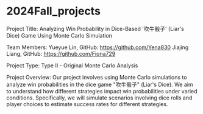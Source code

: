 # 2024Fall_projects
Project Title: Analyzing Win Probability in Dice-Based '吹牛骰子' (Liar's Dice) Game Using Monte Carlo Simulation

Team Members:
Yueyue Lin, GitHub: https://github.com/Yena830
Jiajing Liang, GitHub: https://github.com/Fiona729

Project Type: Type II - Original Monte Carlo Analysis 

Project Overview: Our project involves using Monte Carlo simulations to analyze win probabilities in the dice game "吹牛骰子" (Liar's Dice). We aim to understand how different strategies impact win probabilities under varied conditions. Specifically, we will simulate scenarios involving dice rolls and player choices to estimate success rates for different strategies.

